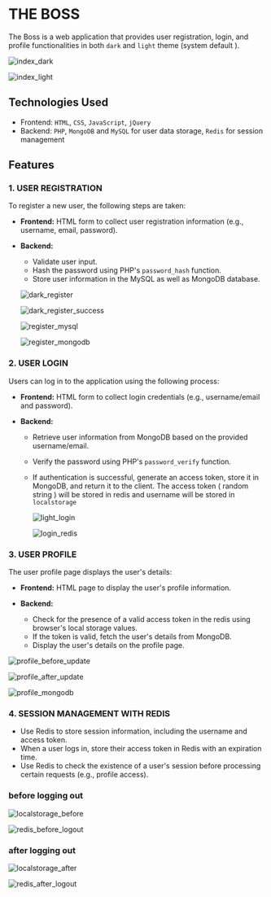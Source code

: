 # THE BOSS

The Boss is a web application that provides user registration, login, and profile functionalities in both `dark` and `light` theme (system default ).

![index_dark](./assets/index/index_dark.png)

![index_light](./assets/index/index_light.png)

## Technologies Used

- Frontend: `HTML`, `CSS`, `JavaScript`, `jQuery`
- Backend: `PHP`, `MongoDB` and `MySQL` for user data storage, `Redis` for session management

## Features

### 1. USER REGISTRATION

To register a new user, the following steps are taken:

- **Frontend:** HTML form to collect user registration information (e.g., username, email, password).
- **Backend:**

  - Validate user input.
  - Hash the password using PHP's `password_hash` function.
  - Store user information in the MySQL as well as MongoDB database.

  ![dark_register](./assets/registration/dark_register.png)

  ![dark_register_success](./assets/registration/dark_register_success.png)

  ![register_mysql](./assets/registration/register_mysql.png)

  ![register_mongodb](./assets/registration/register_mongodb.png)

### 2. USER LOGIN

Users can log in to the application using the following process:

- **Frontend:** HTML form to collect login credentials (e.g., username/email and password).

- **Backend:**

  - Retrieve user information from MongoDB based on the provided username/email.
  - Verify the password using PHP's `password_verify` function.
  - If authentication is successful, generate an access token, store it in MongoDB, and return it to the client. The access token ( random string ) will be stored in redis and username will be stored in `localstorage`

    ![light_login](./assets/login/light_login.png)

    ![login_redis](./assets/login/login_redis.png)

### 3. USER PROFILE

The user profile page displays the user's details:

- **Frontend:** HTML page to display the user's profile information.

- **Backend:**
  - Check for the presence of a valid access token in the redis using browser's local storage values.
  - If the token is valid, fetch the user's details from MongoDB.
  - Display the user's details on the profile page.

![profile_before_update](./assets/profile/profile_before_update.png)

![profile_after_update](./assets/profile/profile_after_update.png)

![profile_mongodb](./assets/profile/profile_mongodb.png)

### 4. SESSION MANAGEMENT WITH REDIS

- Use Redis to store session information, including the username and access token.
- When a user logs in, store their access token in Redis with an expiration time.
- Use Redis to check the existence of a user's session before processing certain requests (e.g., profile access).

### before logging out

![localstorage_before](./assets/profile/logout/localstorage_before.png)

![redis_before_logout](./assets/profile/logout/redis_before_logout.png)

### after logging out

![localstorage_after](./assets/profile/logout/localstorage_after.png)

![redis_after_logout](./assets/profile/logout/redis_after_logout.png)
